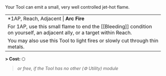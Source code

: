 Your Tool can emit a small, very well controlled jet-hot flame.

|                                                                                                                          |
| ------------------------------------------------------------------------------------------------------------------------ |
| *1AP, Reach, Adjacent \| **Arc Fire**                                                                                    |
| For 1AP, use this small flame to end the [[Bleeding]] condition on yourself, an adjacent ally, or a target within Reach. |
| You may also use this Tool to light fires or slowly cut through thin metals.                                             |

**\> Cost:** ⬡
> *or free, if the Tool has no other (⚙ Utility) module*
